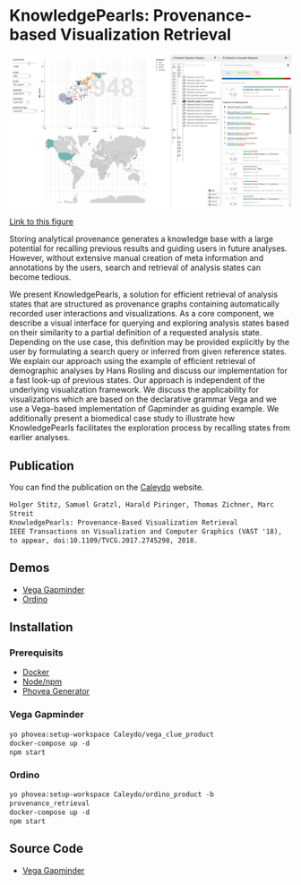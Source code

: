 # KnowledgePearls:  Provenance-based Visualization Retrieval

![Vega Gapminder](https://raw.githubusercontent.com/Caleydo/knowledge-pearls/assets/vega-gapminder.png)

[Link to this figure](https://vega-gapminder.caleydoapp.org/#clue_graph=persistentWsL5Fis&clue_state=40)

Storing analytical provenance generates a knowledge base with a large potential for recalling previous results and guiding users in future analyses. However, without extensive manual creation of meta information and annotations by the users, search and retrieval of analysis states can become tedious.

We present KnowledgePearls, a solution for efficient retrieval of analysis states that are structured as provenance graphs containing automatically recorded user interactions and visualizations. As a core component, we describe a visual interface for querying and exploring analysis states based on their similarity to a partial definition of a requested analysis state. Depending on the use case, this definition may be provided explicitly by the user by formulating a search query or inferred from given reference states. We explain our approach using the example of efficient retrieval of demographic analyses by Hans Rosling and discuss our implementation for a fast look-up of previous states. Our approach is independent of the underlying visualization framework. We discuss the applicability for visualizations which are based on the declarative grammar Vega and we use a Vega-based implementation of Gapminder as guiding example. We additionally present a biomedical case study to illustrate how KnowledgePearls facilitates the exploration process by recalling states from earlier analyses.

## Publication

You can find the publication on the [Caleydo](http://caleydo.org/publications/2018_vast_knowledge-pearls/) website.

```
Holger Stitz, Samuel Gratzl, Harald Piringer, Thomas Zichner, Marc Streit
KnowledgePearls: Provenance-Based Visualization Retrieval
IEEE Transactions on Visualization and Computer Graphics (VAST '18), to appear, doi:10.1109/TVCG.2017.2745298, 2018. 
```


## Demos

* [Vega Gapminder](https://vega-gapminder.caleydoapp.org)
* [Ordino](https://ordino-retrieval.caleydoapp.org)


## Installation

### Prerequisits

* [Docker](https://www.docker.com/)
* [Node/npm](http://nodejs.org/)
* [Phovea Generator](https://github.com/phovea/generator-phovea/)

### Vega Gapminder

```
yo phovea:setup-workspace Caleydo/vega_clue_product
docker-compose up -d
npm start
```

### Ordino

```
yo phovea:setup-workspace Caleydo/ordino_product -b provenance_retrieval
docker-compose up -d
npm start
```


## Source Code

* [Vega Gapminder](https://github.com/Caleydo/vega_clue)


